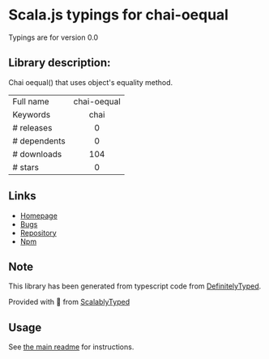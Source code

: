 
# Scala.js typings for chai-oequal

Typings are for version 0.0

## Library description:
Chai oequal() that uses object's equality method.

|                    |                 |
| ------------------ | :-------------: |
| Full name          | chai-oequal |
| Keywords           | chai |
| # releases         | 0 |
| # dependents       | 0 |
| # downloads        | 104 |
| # stars            | 0 |

## Links
- [Homepage](https://github.com/wrwrwr/chai-oequal)
- [Bugs](https://github.com/wrwrwr/chai-oequal/issues)
- [Repository](https://github.com/wrwrwr/chai-oequal)
- [Npm](https://www.npmjs.com/package/chai-oequal)
    


## Note
This library has been generated from typescript code from [DefinitelyTyped](https://definitelytyped.org).

Provided with :purple_heart: from [ScalablyTyped](https://github.com/oyvindberg/ScalablyTyped)

## Usage
See [the main readme](../../readme.md) for instructions.


